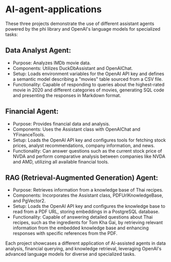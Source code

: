 # AI-agent-applications

These three projects demonstrate the use of different assistant agents powered by the phi library and OpenAI's language models for specialized tasks:

## Data Analyst Agent:

- Purpose: Analyzes IMDb movie data.
- Components: Utilizes DuckDbAssistant and OpenAIChat.
- Setup: Loads environment variables for the OpenAI API key and defines a semantic model describing a "movies" table sourced from a CSV file.
- Functionality: Capable of responding to queries about the highest-rated movie in 2020 and different categories of movies, generating SQL code and presenting the responses in Markdown format.
  
## Financial Agent:

- Purpose: Provides financial data and analysis.
- Components: Uses the Assistant class with OpenAIChat and YFinanceTools.
- Setup: Loads the OpenAI API key and configures tools for fetching stock prices, analyst recommendations, company information, and news.
- Functionality: Can answer questions such as the current stock price of NVDA and perform comparative analysis between companies like NVDA and AMD, utilizing all available financial tools.
  
## RAG (Retrieval-Augmented Generation) Agent:

- Purpose: Retrieves information from a knowledge base of Thai recipes.
- Components: Incorporates the Assistant class, PDFUrlKnowledgeBase, and PgVector2.
- Setup: Loads the OpenAI API key and configures the knowledge base to read from a PDF URL, storing embeddings in a PostgreSQL database.
- Functionality: Capable of answering detailed questions about Thai recipes, such as the ingredients for Tom Kha Gai, by retrieving relevant information from the embedded knowledge base and enhancing responses with specific references from the PDF.
  
Each project showcases a different application of AI-assisted agents in data analysis, financial querying, and knowledge retrieval, leveraging OpenAI's advanced language models for diverse and specialized tasks.





